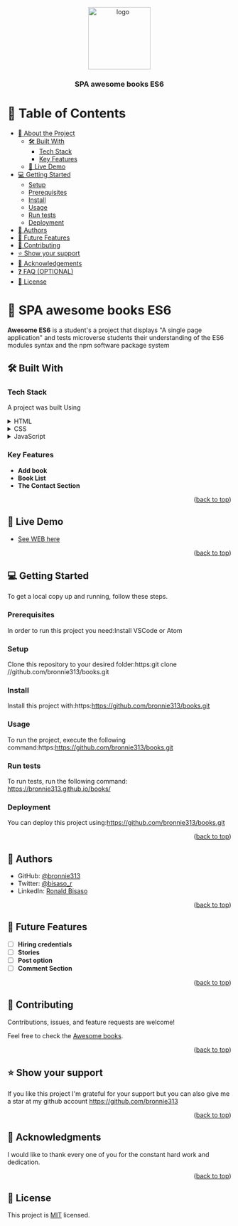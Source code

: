 <a name="readme-top"></a>

<!--
HOW TO USE:
This is an example of how you may give instructions on setting up your project locally.

Modify this file to match your project and remove sections that don't apply.

REQUIRED SECTIONS:
- Table of Contents
- About the Project
  - Built With
  - Live Demo
- Getting Started
- Authors
- Future Features
- Contributing
- Show your support
- Acknowledgements
- License

OPTIONAL SECTIONS:
- FAQ

After you're finished please remove all the comments and instructions!
-->

<div align="center">
  <!-- You are encouraged to replace this logo with your own! Otherwise you can also remove it. -->
  <img src="https://encrypted-tbn0.gstatic.com/images?q=tbn:ANd9GcR_Wz6NHkNeHYvPD_DxSCvTVI0AjhL4RaX_0g&usqp=CAU" alt="logo" width="140"  height="auto" />
  <br/>

  <h3><b>SPA awesome books ES6</b></h3>

</div>

<!-- TABLE OF CONTENTS -->

# 📗 Table of Contents

- [📖 About the Project](#about-project)
  - [🛠 Built With](#built-with)
    - [Tech Stack](#tech-stack)
    - [Key Features](#key-features)
  - [🚀 Live Demo](#live-demo)
- [💻 Getting Started](#getting-started)
  - [Setup](#setup)
  - [Prerequisites](#prerequisites)
  - [Install](#install)
  - [Usage](#usage)
  - [Run tests](#run-tests)
  - [Deployment](#triangular_flag_on_post-deployment)
- [👥 Authors](#authors)
- [🔭 Future Features](#future-features)
- [🤝 Contributing](#contributing)
- [⭐️ Show your support](#support)
- [🙏 Acknowledgements](#acknowledgements)
- [❓ FAQ (OPTIONAL)](#faq)
- [📝 License](#license)

<!-- PROJECT DESCRIPTION -->

# 📖 SPA awesome books ES6 <a name="about-project"></a>

**Awesome ES6** is a student's a project that displays "A single page application" and tests microverse students their understanding of the ES6 modules syntax and the npm software package system

## 🛠 Built With <a name="built-with"></a>

### Tech Stack <a name="tech-stack"></a>
A project was built Using

<details>
  <summary>HTML</summary>
  <ul>
    <li><a href="https://reactjs.org/">React.js</a></li>
  </ul>
</details>

<details>
  <summary>CSS</summary>
  <ul>
    <li><a href="https://expressjs.com/">Express.js</a></li>
  </ul>
</details>

<details>
  <summary>JavaScript</summary>
  <ul>
    <li><a href="https://expressjs.com/">Express.js</a></li>
  </ul>
</details>



### Key Features <a name="key-features"></a>

- **Add book**
- **Book List**
- **The Contact Section**

<p align="right">(<a href="#readme-top">back to top</a>)</p>

<!-- LIVE DEMO -->

## 🚀 Live Demo <a name="live-demo"></a>

- [See WEB here](https://bronnie313.github.io/books/)

<p align="right">(<a href="#readme-top">back to top</a>)</p>

<!-- GETTING STARTED -->

## 💻 Getting Started <a name="getting-started"></a>

To get a local copy up and running, follow these steps.

### Prerequisites

In order to run this project you need:Install VSCode or Atom

<!--
Example command:

```sh
 gem install rails
```
 -->

### Setup

Clone this repository to your desired folder:https:git clone //github.com/bronnie313/books.git

### Install

Install this project with:https:https://github.com/bronnie313/books.git

<!--
Example command:

```sh
  cd my-project
  gem install
```
--->

### Usage

To run the project, execute the following command:https:https://github.com/bronnie313/books.git

<!--
Example command:

```sh
  rails server
```
--->

### Run tests

To run tests, run the following command: https://bronnie313.github.io/books/

<!--
Example command:

```sh
  bin/rails test test/models/article_test.rb
```
--->

### Deployment

You can deploy this project using:https://github.com/bronnie313/books.git

<!--
Example:

```sh

```
 -->

<p align="right">(<a href="#readme-top">back to top</a>)</p>

<!-- AUTHORS -->

## 👥 Authors <a name="authors"></a>

- GitHub: [@bronnie313](https://github.com/bronnie313)
- Twitter: [@bisaso_r](https://twitter.com/bisaso_r)
- LinkedIn: [Ronald Bisaso](https://linkedin.com/in/BisasoRonald)

<p align="right">(<a href="#readme-top">back to top</a>)</p>

<!-- FUTURE FEATURES -->

## 🔭 Future Features <a name="future-features"></a>
- [ ] **Hiring credentials**
- [ ] **Stories**
- [ ] **Post option**
- [ ] **Comment Section**

<p align="right">(<a href="#readme-top">back to top</a>)</p>

<!-- CONTRIBUTING -->

## 🤝 Contributing <a name="contributing"></a>

Contributions, issues, and feature requests are welcome!

Feel free to check the [Awesome books](../../issues/).

<p align="right">(<a href="#readme-top">back to top</a>)</p>

<!-- SUPPORT -->

## ⭐️ Show your support <a name="support"></a>

If you like this project I'm grateful for your support but you can also give me a star at my github account
https://github.com/bronnie313


<p align="right">(<a href="#readme-top">back to top</a>)</p>

<!-- ACKNOWLEDGEMENTS -->

## 🙏 Acknowledgments <a name="acknowledgements"></a>


I would like to thank every one of you for the constant hard work and dedication.

<p align="right">(<a href="#readme-top">back to top</a>)</p>


<!-- LICENSE -->

## 📝 License <a name="license"></a>

This project is [MIT](./LICENSE) licensed.
